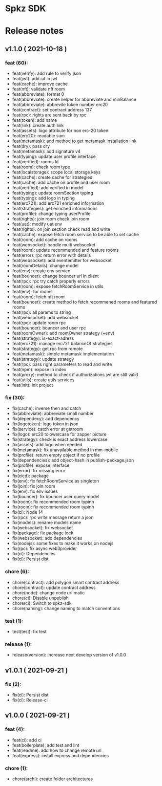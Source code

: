 #  Spkz SDK
#  Release notes
## v1.1.0 ( 2021-10-18 )

### **feat (60):**
 - feat(verify): add rule to verify json
 - feat(jwt): add iat in jwt
 - feat(cache): improve cache
 - feat(nft): validate nft room
 - feat(abbreviate): format 0
 - feat(abbreviate): create helper for abbreviate and minBalance
 - feat(abbreviate): abbrevite token number erc20
 - feat(contract): set contract address 137
 - feat(rpc): rights are sent back by rpc
 - feat(token): add name
 - feat(link): create auth link
 - feat(assets): logo attribute for non erc-20 token
 - feat(erc20): readable sum
 - feat(metamask): add method to get metamask installation link
 - feat(dry): pass dry
 - feat(metamask): add signature v4
 - feat(typing): update user profile interface
 - feat(verified): rooms Id
 - feat(room): check room type
 - feat(localstorage): scope local storage keys
 - feat(cache): create cache for strategies
 - feat(cache): add cache on profile and user room
 - feat(verified): add verified in model
 - feat(typing): update roomSection typing
 - feat(typing): add logo in typing
 - feat(erc721): add erc721 enriched information
 - feat(strategies): get enriched informations
 - feat(profile): change typing userProfile
 - feat(rights): join room check join room
 - feat(uat): modify uat env
 - feat(rights): on join section check read and write
 - feat(cache): expose fetch room service to be able to set cache
 - feat(room): add cache on rooms
 - feat(websocket): handle multi websocket
 - feat(room): update recommended and feature rooms
 - feat(error): rpc return error with details
 - feat(websocket): add eventemitter for websocket
 - feat(roomDetails): change model
 - feat(env): create env service
 - feat(bouncer): change bouncer url in client
 - feat(rpc): rpc try catch properly errors
 - feat(room): expose fetchRoomService in utils
 - feat(env): for rooms
 - feat(room): fetch nft room
 - feat(bouncer): create method to fetch recommened rooms and featured rooms
 - feat(rpc): all params to string
 - feat(websocket): add websocket
 - feat(rpc): update room rpc
 - feat(bouncer): bouncer and user rpc
 - feat(roomOwner): add roomOwner strategy (+env)
 - feat(strategy): is-exact-adress
 - feat(erc721): manage erc721 balanceOf strategies
 - feat(strategy): get rpc from remote
 - feat(metamask): simple metamask implementation
 - feat(strategy): update strategy
 - feat(rpc): pass right parameters to read and write
 - feat(npm): expose in index
 - feat(proxy): method to check if authorizations jwt are still valid
 - feat(utils): create utils services
 - feat(init): init project

### **fix (30):**
 - fix(cache): inverse then and catch
 - fix(abbreviate): abbreviate small number
 - fix(dependecy): add dependency
 - fix(logotoken): logo token in json
 - fix(service): catch error at getroom
 - fix(logo): erc20 tolowercase for zapper picture
 - fix(strategy): check is exact address lowercase
 - fix(assets): add logo when needed
 - fix(metamask): fix unavailable method in mm-mobile
 - fix(profile): return empty object if no profile
 - fix(dependencies): add object-hash in publish-package.json
 - fix(profile): expose interface
 - fix(error): fix missing error
 - fix(cicd): package
 - fix(env): fix fetchRoomService as singleton
 - fix(join): fix join room
 - fix(env): fix env issues
 - fix(bouncer): fix bouncer user query model
 - fix(room): fix recommended room typinh
 - fix(room): fix recommended room typinh
 - fix(ci): Node 14
 - fix(rpc): rpc write message return a json
 - fix(models): rename models name
 - fix(websocket): fix websocket
 - fix(package): fix package lock
 - fix(websocket): add dependencies
 - fix(nodejs): some fixes to make it works on nodejs
 - fix(rpc): fix async web3provider
 - fix(ci): Dependencies
 - fix(ci): Persist dist

### **chore (6):**
 - chore(contract): add polygon smart contract address
 - chore(contract): update contract address
 - chore(node): change node url matic
 - chore(ci): Disable unpublish
 - chore(ci): Switch to spkz-sdk
 - chore(naming): change naming to match conventions

### **test (1):**
 - test(test): fix test

### **release (1):**
 - release(version): Increase next develop version of v1.0.0

## v1.0.1 ( 2021-09-21 )

### **fix (2):**
 - fix(ci): Persist dist
 - fix(ci): Release-ci

## v1.0.0 ( 2021-09-21 )

### **feat (4):**
 - feat(ci): add ci
 - feat(boilerplate): add test and lint
 - feat(readme): add how to change remote url
 - feat(express): install express and dependencies

### **chore (1):**
 - chore(archi): create folder architectures

